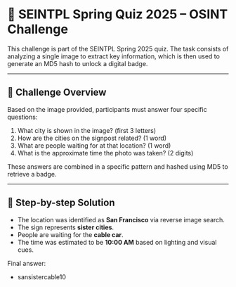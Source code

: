 # 🌸 SEINTPL Spring Quiz 2025 – OSINT Challenge

This challenge is part of the SEINTPL Spring 2025 quiz. The task consists of analyzing a single image to extract key information, which is then used to generate an MD5 hash to unlock a digital badge.

---

## 🧩 Challenge Overview

Based on the image provided, participants must answer four specific questions:

1. What city is shown in the image? (first 3 letters)
2. How are the cities on the signpost related? (1 word)
3. What are people waiting for at that location? (1 word)
4. What is the approximate time the photo was taken? (2 digits)

These answers are combined in a specific pattern and hashed using MD5 to retrieve a badge.

---

## 🧠 Step-by-step Solution

- The location was identified as **San Francisco** via reverse image search.
- The sign represents **sister cities**.
- People are waiting for the **cable car**.
- The time was estimated to be **10:00 AM** based on lighting and visual cues.

Final answer:
- sansistercable10
